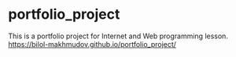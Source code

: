# portfolio_project
This is a portfolio project for Internet and Web programming lesson.
https://bilol-makhmudov.github.io/portfolio_project/
